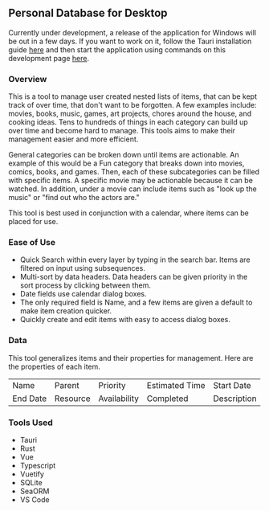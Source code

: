 ## Personal Database for Desktop
Currently under development, a release of the application for Windows will be out in a few days. If you want to work on it, follow the Tauri installation guide [here](https://tauri.app/v1/guides/getting-started/prerequisites) and then start the application using commands on this development page [here](https://tauri.app/v1/guides/development/development-cycle).

### Overview
This is a tool to manage user created nested lists of items, that can be kept track of over time, that don't want to be forgotten. A few examples include: movies, books, music, games, art projects, chores around the house, and cooking ideas. Tens to hundreds of things in each category can build up over time and become hard to manage. This tools aims to make their management easier and more efficient.  

General categories can be broken down until items are actionable. An example of this would be a Fun category that breaks down into movies, comics, books, and games. Then, each of these subcategories can be filled with specific items. A specific movie may be actionable because it can be watched. In addition, under a movie can include items such as "look up the music" or "find out who the actors are."  

This tool is best used in conjunction with a calendar, where items can be placed for use.  

### Ease of Use
* Quick Search within every layer by typing in the search bar. Items are filtered on input using subsequences.
* Multi-sort by data headers. Data headers can be given priority in the sort process by clicking between them.
* Date fields use calendar dialog boxes.
* The only required field is Name, and a few items are given a default to make item creation quicker.
* Quickly create and edit items with easy to access dialog boxes.

### Data
This tool generalizes items and their properties for management. Here are the properties of each item.

| | | | | |
| --- | --- | --- | --- | --- |
| Name    | Parent | Priority | Estimated Time | Start Date |
| End Date | Resource | Availability | Completed | Description |

### Tools Used
* Tauri
* Rust
* Vue
* Typescript
* Vuetify
* SQLite
* SeaORM
* VS Code
